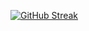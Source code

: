 [![GitHub Streak](https://github-readme-streak-stats.herokuapp.com/?user=cogwizzle&theme=merko)](https://git.io/streak-stats)
